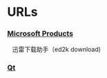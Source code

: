 # URLs

### [Microsoft Products](https://msdn.itellyou.cn/)

    迅雷下载助手（ed2k download)
    
### [Qt](http://download.qt.io/)


